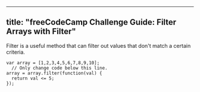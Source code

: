 
---
title: "freeCodeCamp Challenge Guide: Filter Arrays with Filter"
---

Filter is a useful method that can filter out values that don't match a certain criteria.

    var array = [1,2,3,4,5,6,7,8,9,10];
      // Only change code below this line.
    array = array.filter(function(val) {
      return val <= 5;
    });
